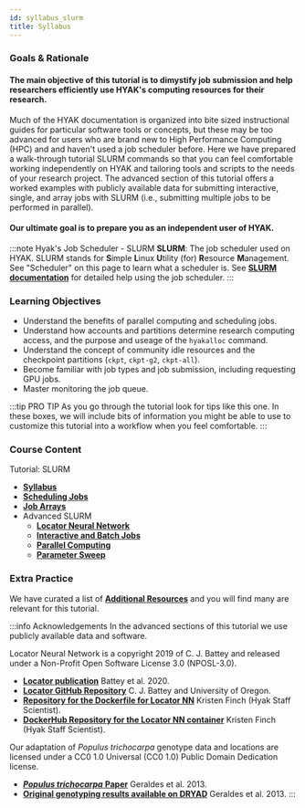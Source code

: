 ```yaml
---
id: syllabus_slurm
title: Syllabus
---
```


### Goals & Rationale

#### The main objective of this tutorial is to dimystify job submission and help researchers efficiently use HYAK's computing resources for their research.

Much of the HYAK documentation is organized into bite sized instructional guides for particular software tools or concepts, but these may be too advanced for users who are brand new to High Performance Computing (HPC) and and haven't used a job scheduler before. Here we have prepared a walk-through tutorial SLURM commands so that you can feel comfortable working independently on HYAK and tailoring tools and scripts to the needs of your research project. The advanced section of this tutorial offers a worked examples with publicly available data for submitting interactive, single, and array jobs with SLURM (i.e., submitting multiple jobs to be performed in parallel).

#### Our ultimate goal is to prepare you as an independent user of HYAK. 

:::note Hyak's Job Scheduler - SLURM
**SLURM**: The job scheduler used on HYAK. SLURM stands for **S**imple **L**inux **U**tility (for) **R**esource **M**anagement. See "Scheduler" on this page to learn what a scheduler is. See [**SLURM documentation**](https://slurm.schedmd.com/man_index.html) for detailed help using the job scheduler.
::: 

### Learning Objectives
* Understand the benefits of parallel computing and scheduling jobs.
* Understand how accounts and partitions determine research computing access, and the purpose and useage of the `hyakalloc` command. 
* Understand the concept of community idle resources and the checkpoint partitions (`ckpt`, `ckpt-g2`, `ckpt-all`).
* Become familiar with job types and job submission, including requesting GPU jobs. 
* Master monitoring the job queue.

:::tip PRO TIP
As you go through the tutorial look for tips like this one. In these boxes, we will include bits of information you might be able to use to customize this tutorial into a workflow when you feel comfortable. 
:::

### Course Content

Tutorial: SLURM
* [**Syllabus**](https://hyak.uw.edu/docs/hyak101/basics/syllabus_slurm)
* [**Scheduling Jobs**](https://hyak.uw.edu/docs/hyak101/basics/jobs)
* [**Job Arrays**](https://hyak.uw.edu/docs/hyak101/basics/arrays)
* Advanced SLURM
    * [**Locator Neural Network**](https://hyak.uw.edu/docs/hyak101/basics/advanced)
    * [**Interactive and Batch Jobs**](https://hyak.uw.edu/docs/hyak101/basics/nn_batch)
    * [**Parallel Computing**](https://hyak.uw.edu/docs/hyak101/basics/nn_array)
    * [**Parameter Sweep**](https://hyak.uw.edu/docs/hyak101/basics/nn_bash)

### Extra Practice

We have curated a list of [**Additional Resources**](https://hyak.uw.edu/docs/resources) and you will find many are relevant for this tutorial. 

:::info Acknowledgements
In the advanced sections of this tutorial we use publicly available data and software. 

Locator Neural Network is a copyright 2019 of C. J. Battey and released under a Non-Profit Open Software License 3.0 (NPOSL-3.0). 
* [**Locator publication**](https://elifesciences.org/articles/54507) Battey et al. 2020.
* [**Locator GitHub Repository**](https://github.com/kr-colab/locator.git) C. J. Battey and University of Oregon.
* [**Repository for the Dockerfile for Locator NN**](https://github.com/finchnSNPs/Docker_kr-colab_locator) Kristen Finch (Hyak Staff Scientist).
* [**DockerHub Repository for the Locator NN container**](https://hub.docker.com/repository/docker/finchnsnps/locator/general) Kristen Finch (Hyak Staff Scientist).

Our adaptation of *Populus trichocarpa* genotype data and locations are licensed under a CC0 1.0 Universal (CC0 1.0) Public Domain Dedication license.
* [***Populus trichocarpa*** **Paper**](https://doi.org/10.1111/1755-0998.12056) Geraldes et al. 2013.
* [**Original genotyping results available on DRYAD**](https://doi.org/10.5061/dryad.1051d) Geraldes et al. 2013.
:::